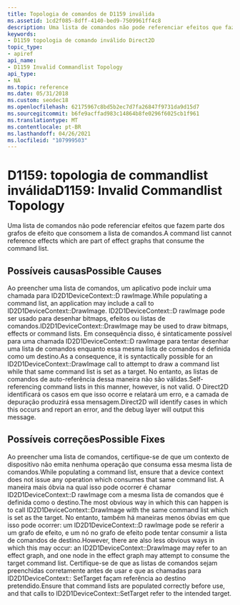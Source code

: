 ```yaml
---
title: Topologia de comandos de D1159 inválida
ms.assetid: 1cd2f085-8dff-4140-bed9-7509961ff4c8
description: Uma lista de comandos não pode referenciar efeitos que fazem parte dos grafos de efeito que consomem a lista de comandos.
keywords:
- D1159 topologia de comando inválido Direct2D
topic_type:
- apiref
api_name:
- D1159 Invalid Commandlist Topology
api_type:
- NA
ms.topic: reference
ms.date: 05/31/2018
ms.custom: seodec18
ms.openlocfilehash: 62175967c8bd5b2ec7d7fa26847f9731da9d15d7
ms.sourcegitcommit: b6fe9acffad983c14864b8fe0296f6025cb1f961
ms.translationtype: MT
ms.contentlocale: pt-BR
ms.lasthandoff: 04/26/2021
ms.locfileid: "107999503"
---
```

# <a name="d1159-invalid-commandlist-topology"></a><span data-ttu-id="1a206-104">D1159: topologia de commandlist inválida</span><span class="sxs-lookup"><span data-stu-id="1a206-104">D1159: Invalid Commandlist Topology</span></span>

<span data-ttu-id="1a206-105">Uma lista de comandos não pode referenciar efeitos que fazem parte dos grafos de efeito que consomem a lista de comandos.</span><span class="sxs-lookup"><span data-stu-id="1a206-105">A command list cannot reference effects which are part of effect graphs that consume the command list.</span></span>





 

## <a name="possible-causes"></a><span data-ttu-id="1a206-106">Possíveis causas</span><span class="sxs-lookup"><span data-stu-id="1a206-106">Possible Causes</span></span>

<span data-ttu-id="1a206-107">Ao preencher uma lista de comandos, um aplicativo pode incluir uma chamada para ID2D1DeviceContext::D rawImage.</span><span class="sxs-lookup"><span data-stu-id="1a206-107">While populating a command list, an application may include a call to ID2D1DeviceContext::DrawImage.</span></span> <span data-ttu-id="1a206-108">ID2D1DeviceContext::D rawImage pode ser usado para desenhar bitmaps, efeitos ou listas de comandos.</span><span class="sxs-lookup"><span data-stu-id="1a206-108">ID2D1DeviceContext::DrawImage may be used to draw bitmaps, effects or command lists.</span></span> <span data-ttu-id="1a206-109">Em consequência disso, é sintaticamente possível para uma chamada ID2D1DeviceContext::D rawImage para tentar desenhar uma lista de comandos enquanto essa mesma lista de comandos é definida como um destino.</span><span class="sxs-lookup"><span data-stu-id="1a206-109">As a consequence, it is syntactically possible for an ID2D1DeviceContext::DrawImage call to attempt to draw a command list while that same command list is set as a target.</span></span> <span data-ttu-id="1a206-110">No entanto, as listas de comandos de auto-referência dessa maneira não são válidas.</span><span class="sxs-lookup"><span data-stu-id="1a206-110">Self-referencing command lists in this manner, however, is not valid.</span></span> <span data-ttu-id="1a206-111">O Direct2D identificará os casos em que isso ocorre e relatará um erro, e a camada de depuração produzirá essa mensagem.</span><span class="sxs-lookup"><span data-stu-id="1a206-111">Direct2D will identify cases in which this occurs and report an error, and the debug layer will output this message.</span></span>

## <a name="possible-fixes"></a><span data-ttu-id="1a206-112">Possíveis correções</span><span class="sxs-lookup"><span data-stu-id="1a206-112">Possible Fixes</span></span>

<span data-ttu-id="1a206-113">Ao preencher uma lista de comandos, certifique-se de que um contexto de dispositivo não emita nenhuma operação que consuma essa mesma lista de comandos.</span><span class="sxs-lookup"><span data-stu-id="1a206-113">While populating a command list, ensure that a device context does not issue any operation which consumes that same command list.</span></span> <span data-ttu-id="1a206-114">A maneira mais óbvia na qual isso pode ocorrer é chamar ID2D1DeviceContext::D rawImage com a mesma lista de comandos que é definida como o destino.</span><span class="sxs-lookup"><span data-stu-id="1a206-114">The most obvious way in which this can happen is to call ID2D1DeviceContext::DrawImage with the same command list which is set as the target.</span></span> <span data-ttu-id="1a206-115">No entanto, também há maneiras menos óbvias em que isso pode ocorrer: um ID2D1DeviceContext::D rawImage pode se referir a um grafo de efeito, e um nó no grafo de efeito pode tentar consumir a lista de comandos de destino.</span><span class="sxs-lookup"><span data-stu-id="1a206-115">However, there are also less obvious ways in which this may occur: an ID2D1DeviceContext::DrawImage may refer to an effect graph, and one node in the effect graph may attempt to consume the target command list.</span></span> <span data-ttu-id="1a206-116">Certifique-se de que as listas de comandos sejam preenchidas corretamente antes de usar e que as chamadas para ID2D1DeviceContext:: SetTarget façam referência ao destino pretendido.</span><span class="sxs-lookup"><span data-stu-id="1a206-116">Ensure that command lists are populated correctly before use, and that calls to ID2D1DeviceContext::SetTarget refer to the intended target.</span></span>

 

 





